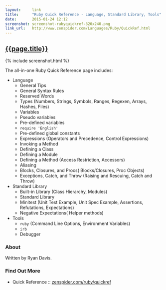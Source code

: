 ```yaml
---
layout:     link
title:      "Ruby Quick Reference - Language, Standard Library, Tools"
date:       2015-01-24 12:12
screenshot: screenshot-rubyquickref-320x240.png
link_url:   http://www.zenspider.com/Languages/Ruby/QuickRef.html
---
```


## [{{page.title}}]({{page.link_url}})

{% include screenshot.html %}

The all-in-one Ruby Quick Reference page includes:

- Language
   - General Tips
   - General Syntax Rules
   - Reserved Words
   - Types (Numbers, Strings, Symbols, Ranges, Regexen, Arrays, Hashes, Files)
   - Variables
   - Pseudo variables
   - Pre-defined variables
   - `require 'English'`
   - Pre-defined global constants
   - Expressions (Operators and Precedence, Control Expressions)
   - Invoking a Method
   - Defining a Class
   - Defining a Module
   - Defining a Method (Access Restriction, Accessors)
   - Aliasing
   - Blocks, Closures, and Procs( Blocks/Closures, Proc Objects)
   - Exceptions, Catch, and Throw (Raising and Rescuing, Catch and Throw)
- Standard Library
   - Built-in Library (Class Hierarchy, Modules)
   - Standard Library
   - Minitest (Unit Test Example, Unit Spec Example, Assertions, Refutations, Expectations)
   - Negative Expectations( Helper methods)
- Tools
   - `ruby` (Command Line Options, Environment Variables)
   - `irb`
   - Debugger

### About

Written by Ryan Davis.

### Find Out More

- Quick Reference :: [zenspider.com/ruby/quickref](http://www.zenspider.com/Languages/Ruby/QuickRef.html)

